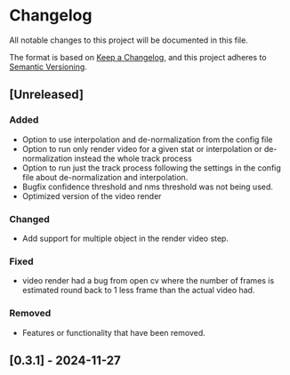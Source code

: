 # Changelog

All notable changes to this project will be documented in this file.

The format is based on [Keep a Changelog](https://keepachangelog.com/),
and this project adheres to [Semantic Versioning](https://semver.org/).

## [Unreleased]
### Added
- Option to use interpolation and de-normalization from the config file
- Option to run only render video for a given stat or interpolation or de-normalization instead the whole track process
- Option to run just the track process following the settings in the config file about de-normalization and interpolation.
- Bugfix confidence threshold and nms threshold was not being used.
- Optimized version of the video render

### Changed
- Add support for multiple object in the render video step.

### Fixed
- video render had a bug from open cv where the number of frames is estimated round back to 1 less frame than the actual video had.

### Removed
- Features or functionality that have been removed.

## [0.3.1] - 2024-11-27


